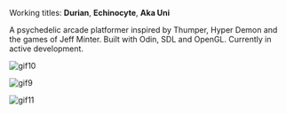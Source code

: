 Working titles: **Durian**, **Echinocyte**, **Aka Uni**

A psychedelic arcade platformer inspired by Thumper, Hyper Demon and the games of Jeff Minter. Built with Odin, SDL and OpenGL.
Currently in active development.

![gif10](https://github.com/user-attachments/assets/a14e0979-7e81-43b4-9420-be9481e31121)

![gif9](https://github.com/user-attachments/assets/8d77713d-0803-4faf-a05d-a64def161e54)

![gif11](https://github.com/user-attachments/assets/f673ebd2-79e1-4c4a-91f2-6ce75351a162)
